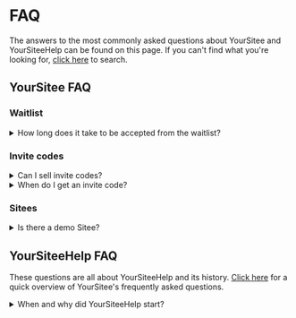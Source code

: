# FAQ

The answers to the most commonly asked questions about YourSitee and YourSiteeHelp can be found on this page. If you can't find what you're looking for, [click here](https://your.sitee.help/faq?q=) to search.



## YourSitee FAQ

### Waitlist

<details>

<summary>How long does it take to be accepted from the waitlist?</summary>

Users who have signed up for YourSitee's waitlist have not yet received an invite to create an account, but this will be the case in the future.

[Source: X Post](https://x.com/YourSitee/status/1864599127109009546)

</details>

### Invite codes

<details>

<summary>Can I sell invite codes?</summary>

At the moment, no policy prohibits the selling of invite codes. So yes, you are allowed to sell invite codes you've gotten through YourSitee's dashboard.

</details>

<details>

<summary>When do I get an invite code?</summary>

Invite codes are mainly given out in waves, but there may appear an invite in your dashboard randomly, so you should check the Invites section pretty often!&#x20;

</details>

### Sitees

<details>

<summary>Is there a demo Sitee?</summary>

Yes, there is indeed a site that shows most of the widgets you can add to your profile page. But, because YourSitee have limits on the number of widgets you can add, we could not show all widgets, but the most prominent ones are on there!

You can check out the demo at [https://yoursit.ee/showcase](https://yoursit.ee/showcase).

</details>

## YourSiteeHelp FAQ

These questions are all about YourSiteeHelp and its history. [Click here](faq.md#yoursitee-faq) for a quick overview of YourSitee's frequently asked questions.

<details>

<summary>When and why did YourSiteeHelp start?</summary>

The project began when Robbie, the project lead, could not find a documentation page or help center after creating an account himself. After finding out how things worked and talking with YourSitee's staff team, YourSiteeHelp was founded to answer everyone's questions. It is now also the go-to place for news, guides, and more.9

YourSiteeHelp was founded August 4, 2024.

</details>

